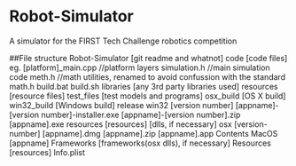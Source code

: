 # Robot-Simulator
A simulator for the FIRST Tech Challenge robotics competition

##File structure
    Robot-Simulator
        [git readme and whatnot]
        code
            [code files]
                eg.
                [platform]_main.cpp //platform layers
                simulation.h //main simulation code
                meth.h //math utilities, renamed to avoid confussion with the standard math.h
            build.bat
            build.sh
        libraries
            [any 3rd party libraries used]
        resources
            [resource files]
        test_files
            [test models and programs]
        osx_build
            [OS X build]
        win32_build
            [Windows build]
        release
            win32
                [version number]
                    [appname]-[version number]-installer.exe
                    [appname]-[version number].zip
                        [appname].exe
                        resources
                            [resources]
                        [dlls, if necessary]
            osx
                [version-number]
                    [appname].dmg
                    [appname].zip
                        [appname].app
                            Contents
                                MacOS
                                    [appname]
                                Frameworks
                                    [frameworks(osx dlls), if necessary]
                                Resources
                                    [resources]
                                Info.plist
